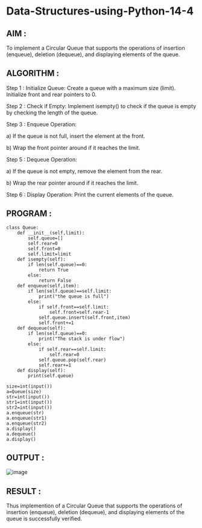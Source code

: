 # Data-Structures-using-Python-14-4

## AIM :

To implement a Circular Queue that supports the operations of insertion (enqueue), deletion (dequeue), and displaying elements of the queue.

## ALGORITHM :

Step 1 : Initialize Queue: Create a queue with a maximum size (limit). Initialize front and rear pointers to 0.

Step 2 : Check if Empty: Implement isempty() to check if the queue is empty by checking the length of the queue.

Step 3 : Enqueue Operation:

a) If the queue is not full, insert the element at the front.

b) Wrap the front pointer around if it reaches the limit.

Step 5 : Dequeue Operation:

a) If the queue is not empty, remove the element from the rear.

b) Wrap the rear pointer around if it reaches the limit.

Step 6 : Display Operation: Print the current elements of the queue.

## PROGRAM :

```
class Queue:
    def __init__(self,limit):
        self.queue=[]
        self.rear=0
        self.front=0
        self.limit=limit
    def isempty(self):
        if len(self.queue)==0:
            return True
        else:
            return False
    def enqueue(self,item):
        if len(self.queue)==self.limit:
            print("the queue is full")
        else:
            if self.front==self.limit:
                self.front=self.rear-1
            self.queue.insert(self.front,item)
            self.front+=1
    def dequeue(self):
        if len(self.queue)==0:
            print("The stack is under flow")
        else:
            if self.rear==self.limit:
                self.rear=0
            self.queue.pop(self.rear)
            self.rear+=1
    def display(self):
        print(self.queue)

size=int(input())
a=Queue(size)
str=int(input())
str1=int(input())
str2=int(input())
a.enqueue(str)
a.enqueue(str1)
a.enqueue(str2)
a.display()
a.dequeue()
a.display()
```

## OUTPUT :

![image](https://github.com/user-attachments/assets/f3201d87-d944-4232-9268-a2b061b202ac)

## RESULT : 

Thus implemention of a Circular Queue that supports the operations of insertion (enqueue), deletion (dequeue), and displaying elements of the queue is successfully verified.
